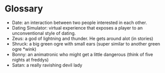 # Glossary

- Date: an interaction between two people interested in each other.
- Dating Simulator: virtual experience that exposes a player to an 
unconventional style of dating. 
- Zeus: a god of lightning and thunder. He gets around alot (in stories)
- Shruck: a big green ogre with small ears (super similar to another green ogre *wink)
- Bonny: an animatronic who might get a little dangerous (think of five nights at freddys)
- Satan: a really ravishing devil lady
